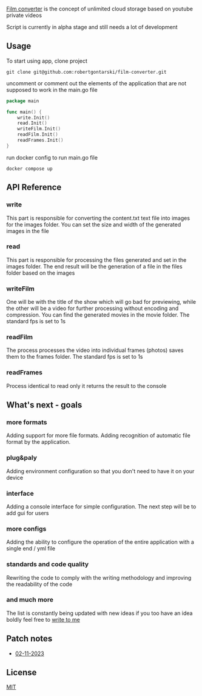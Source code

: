 [Film converter](https://github.com/robertgontarski/film-converter) is the concept of unlimited cloud storage based on youtube private videos

Script is currently in alpha stage and still needs a lot of development

## Usage

To start using app, clone project

```shell
git clone git@github.com:robertgontarski/film-converter.git
```

uncomment or comment out the elements of the application that are not supposed to work in the main.go file

```go
package main

func main() {
	write.Init()
	read.Init()
	writeFilm.Init()
	readFilm.Init()
	readFrames.Init()
}
```

run docker config to run main.go file

```shell
docker compose up
```

## API Reference

### write

This part is responsible for converting the content.txt text file into images for the images folder. You can set the size and width of the generated images in the file

### read 

This part is responsible for processing the files generated and set in the images folder. The end result will be the generation of a file in the files folder based on the images

### writeFilm

One will be with the title of the show which will go bad for previewing, while the other will be a video for further processing without encoding and compression. You can find the generated movies in the movie folder. The standard fps is set to 1s

### readFilm

The process processes the video into individual frames (photos) saves them to the frames folder. The standard fps is set to 1s

### readFrames

Process identical to read only it returns the result to the console 

## What's next - goals

### more formats 

Adding support for more file formats. Adding recognition of automatic file format by the application. 

### plug&paly 

Adding environment configuration so that you don't need to have it on your device 

### interface

Adding a console interface for simple configuration. The next step will be to add gui for users 

### more configs

Adding the ability to configure the operation of the entire application with a single end / yml file

### standards and code quality 

Rewriting the code to comply with the writing methodology and improving the readability of the code

### and much more 

The list is constantly being updated with new ideas if you too have an idea boldly feel free to [write to me ](https://www.linkedin.com/in/robert-gontarski/)

## Patch notes

- [02-11-2023](.doc/patchNotes/02-11-2023.md)

## License

[MIT](LICENSE)